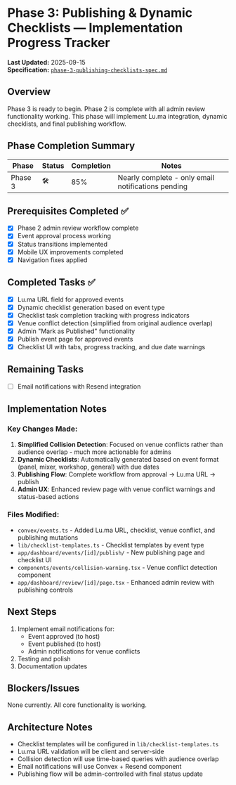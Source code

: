 # Phase 3: Publishing & Dynamic Checklists — Implementation Progress Tracker

**Last Updated:** 2025-09-15  
**Specification:** [`phase-3-publishing-checklists-spec.md`](file:///Users/ray/workspace/htw-hackathon-2025-rayfernando/documentation/features/active/phase-3-publishing-checklists-spec.md)

## Overview

Phase 3 is ready to begin. Phase 2 is complete with all admin review functionality working. This phase will implement Lu.ma integration, dynamic checklists, and final publishing workflow.

## Phase Completion Summary

| Phase   | Status | Completion | Notes                                     |
| ------- | ------ | ---------- | ----------------------------------------- |
| Phase 3 | 🛠️     | 85%        | Nearly complete - only email notifications pending |

## Prerequisites Completed ✅

- [x] Phase 2 admin review workflow complete
- [x] Event approval process working
- [x] Status transitions implemented
- [x] Mobile UX improvements completed
- [x] Navigation fixes applied

## Completed Tasks ✅

- [x] Lu.ma URL field for approved events
- [x] Dynamic checklist generation based on event type
- [x] Checklist task completion tracking with progress indicators
- [x] Venue conflict detection (simplified from original audience overlap)
- [x] Admin "Mark as Published" functionality
- [x] Publish event page for approved events
- [x] Checklist UI with tabs, progress tracking, and due date warnings

## Remaining Tasks

- [ ] Email notifications with Resend integration

## Implementation Notes

### Key Changes Made:
1. **Simplified Collision Detection**: Focused on venue conflicts rather than audience overlap - much more actionable for admins
2. **Dynamic Checklists**: Automatically generated based on event format (panel, mixer, workshop, general) with due dates
3. **Publishing Flow**: Complete workflow from approval → Lu.ma URL → publish
4. **Admin UX**: Enhanced review page with venue conflict warnings and status-based actions

### Files Modified:
- `convex/events.ts` - Added Lu.ma URL, checklist, venue conflict, and publishing mutations
- `lib/checklist-templates.ts` - Checklist templates by event type
- `app/dashboard/events/[id]/publish/` - New publishing page and checklist UI
- `components/events/collision-warning.tsx` - Venue conflict detection component
- `app/dashboard/review/[id]/page.tsx` - Enhanced admin review with publishing controls

## Next Steps

1. Implement email notifications for:
   - Event approved (to host)
   - Event published (to host)
   - Admin notifications for venue conflicts
2. Testing and polish
3. Documentation updates

## Blockers/Issues

None currently. All core functionality is working.

## Architecture Notes

- Checklist templates will be configured in `lib/checklist-templates.ts`
- Lu.ma URL validation will be client and server-side
- Collision detection will use time-based queries with audience overlap
- Email notifications will use Convex + Resend component
- Publishing flow will be admin-controlled with final status update
